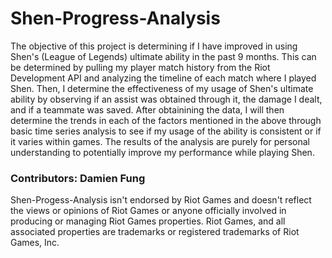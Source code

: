 # Shen-Progress-Analysis
The objective of this project is determining if I have improved in using Shen's (League of Legends) ultimate ability in the past 9 months. This can be determined by pulling my player match history from the Riot Development API and analyzing the timeline of each match where I played Shen. Then, I determine the effectiveness of my usage of Shen's ultimate ability by observing if an assist was obtained through it, the damage I dealt, and if a teammate was saved. 
After obtainining the data, I will then determine the trends in each of the factors mentioned in the above through basic time series analysis to see if my usage of the ability is consistent or if it varies within games.
The results of the analysis are purely for personal understanding to potentially improve my performance while playing Shen.

### Contributors: Damien Fung

Shen-Progess-Analysis isn't endorsed by Riot Games and doesn't reflect the views or opinions of Riot Games or anyone officially involved in producing or managing Riot Games properties. Riot Games, and all associated properties are trademarks or registered trademarks of Riot Games, Inc.
